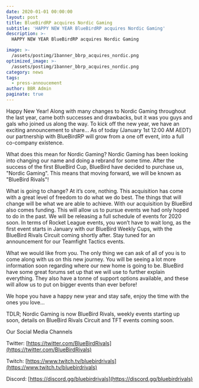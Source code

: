 ```yaml
---
date: 2020-01-01 00:00:00
layout: post
title: BlueBirdRP acquires Nordic Gaming
subtitle: 'HAPPY NEW YEAR BlueBirdRP acquires Nordic Gaming'
description: >-
  HAPPY NEW YEAR BlueBirdRP acquires Nordic Gaming 

image: >-
  /assets/postimg/1banner_bbrp_acquires_nordic.png
optimized_image: >-
  /assets/postimg/1banner_bbrp_acquires_nordic.png
category: news
tags:
  - press-annoucement
author: BBR Admin
paginate: true
---
```

Happy New Year!
Along with many changes to Nordic Gaming throughout the last year, came both successes and drawbacks, but it was you guys and gals who joined us along the way.
To kick off the new year, we have an exciting announcement to share... As of today (January 1st 12:00 AM AEDT) our partnership with BlueBirdRP will grow from a one off event, into a full co-company existence.

What does this mean for Nordic Gaming?
Nordic Gaming has been looking into changing our name and doing a rebrand for some time. After the success of the first BlueBird Cup, BlueBird have decided to purchase us, "Nordic Gaming". This means that moving forward, we will be known as "BlueBird Rivals"!

What is going to change?
At it’s core, nothing. This acquisition has come with a great level of freedom to do what we do best. The things that will change will be what we are able to achieve. With our acquisition by BlueBird also comes funding. This will allow us to pursue events we had only hoped to do in the past. We will be releasing a full schedule of events for 2020 soon. In terms of Rocket League events, you won’t have to wait long, as the first event starts in January with our BlueBird Weekly Cups, with the BlueBird Rivals Circuit coming shortly after. Stay tuned for an announcement for our Teamfight Tactics events.

What we would like from you.
The only thing we can ask of all of you is to come along with us on this new journey. You will be seeing a lot more information soon regarding where our new home is going to be. BlueBird have some great forums set up that we will use to further explain everything. They also have a tonne of support options available, and these will allow us to put on bigger events than ever before!

We hope you have a happy new year and stay safe, enjoy the time with the ones you love...

TDLR;
Nordic Gaming is now BlueBird Rivals, weekly events starting up soon, details on BlueBird Rivals Circuit and TFT events coming soon.

Our Social Media Channels

Twitter: [https://twitter.com/BlueBirdRivals](https://twitter.com/BlueBirdRivals)

Twitch: [https://www.twitch.tv/bluebirdrivals](https://www.twitch.tv/bluebirdrivals)

Discord: [https://discord.gg/bluebirdrivals](https://discord.gg/bluebirdrivals)

